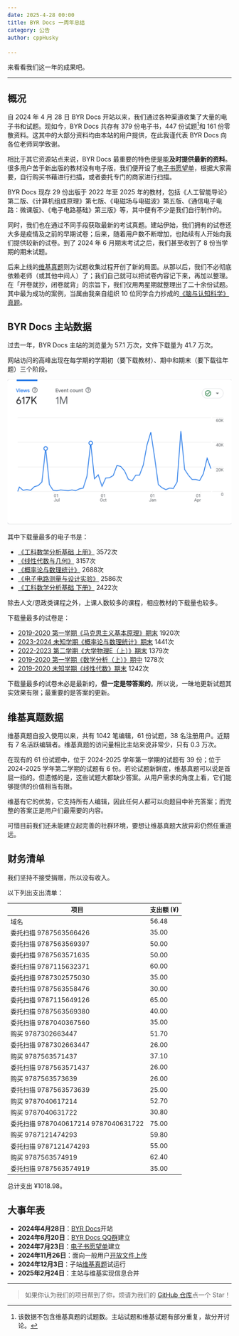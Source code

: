 ```yaml
---
date: 2025-4-28 00:00
title: BYR Docs 一周年总结
category: 公告
author: cppHusky

---
```


来看看我们这一年的成果吧。

---

<PostDetail>

## 概况

自 2024 年 4 月 28 日 BYR Docs 开站以来，我们通过各种渠道收集了大量的电子书和试题。现如今，BYR Docs 共存有 379 份电子书，447 份试题[^1]和 161 份零散资料。这其中的大部分资料均由本站的用户提供，在此我谨代表 BYR Docs 向各位老师同学致谢。

相比于其它资源站点来说，BYR Docs 最重要的特色便是能**及时提供最新的资料**。很多用户苦于新出版的教材没有电子版，我们便开设了[电子书愿望单](https://github.com/orgs/byrdoocs/discussions/2)，根据大家需要，自行购买书藉进行扫描，或者委托专门的商家进行扫描。

BYR Docs 现存 29 份出版于 2022 年至 2025 年的教材，包括《人工智能导论》第二版、《计算机组成原理》第七版、《电磁场与电磁波》第五版、《通信电子电路：微课版》、《电子电路基础》第三版》等，其中便有不少是我们自行制作的。

同时，我们也在通过不同手段获取最新的考试真题。建站伊始，我们拥有的试卷还大多是疫情及之前的早期试卷；后来，随着用户数不断增加，也陆续有人开始向我们提供较新的试卷。到了 2024 年 6 月期末考试之后，我们甚至收到了 8 份当学期的期末试题。

后来上线的[维基真题](https://wiki.byrdocs.org)则为试题收集过程开创了新的局面。从那以后，我们不必彻底依赖老师（或其他中间人）了；我们自己就可以把试卷内容记下来，再加以整理。在「开卷就抄，闭卷就背」的宗旨下，我们仅用两星期就整理出了二十余份试题。其中最为成功的案例，当属由我亲自组织 10 位同学合力抄成的[《脑与认知科学》真题](https://wiki.byrdocs.org/w/24-25-1-%E8%84%91%E4%B8%8E%E8%AE%A4%E7%9F%A5%E7%A7%91%E5%AD%A6-%E6%9C%9F%E6%9C%AB)。

[^1]: 该数据不包含维基真题的试题数。主站试题和维基试题有部分重复，故分开讨论。

## BYR Docs 主站数据

过去一年，BYR Docs 主站的浏览量为 57.1 万次，文件下载量为 41.7 万次。

网站访问的高峰出现在每学期的学期初（要下载教材）、期中和期末（要下载往年题）三个阶段。

![Views Graph](views-graph.png)

其中下载量最多的电子书是：
- [《工科数学分析基础 上册》](https://byrdocs.org/?q=90e9d85ea86d4716780a7bbafecb767c) 3572次
- [《线性代数与几何》](https://byrdocs.org/?q=950abd598f29ecf5fbae8fc3b0092588) 3157次
- [《概率论与数理统计》](https://byrdocs.org/?q=ea80087009e8bcf78dbc45f475890fb8) 2688次
- [《电子电路测量与设计实验》](https://byrdocs.org/?q=0d696116eb3937a892c6bdffc6b6a203) 2586次
- [《工科数学分析基础 下册》](https://byrdocs.org/?q=5e8a15d1410d9831b6c93c8b62e387bb) 2422次

除去人文/思政类课程之外，上课人数较多的课程，相应教材的下载量也较多。

下载量最多的试卷是：
- [2019-2020 第一学期《马克思主义基本原理》期末](https://byrdocs.org/?q=ebf74504a5c50d3b08c804e244e27499) 1920次
- [2023-2024 未知学期《概率论与数理统计》期末](https://byrdocs.org/?q=3a1e5aa0ec64e12498c7b42218571ead) 1441次
- [2022-2023 第二学期《大学物理E（上）》期末](https://byrdocs.org/?q=ffda74da2cc11a76c32b580b47daebb5) 1379次
- [2019-2020 第一学期《数学分析（上）》期中](https://byrdocs.org/?q=4345526830c15162b3918f828ae52cae) 1278次
- [2019-2020 未知学期《线性代数》期末](https://byrdocs.org/?q=89c05d7717bf876abd175788b3ff4301) 1242次

下载量最多的试卷未必是最新的，**但一定是带答案的**。所以说，一昧地更新试题其实效果有限；最重要的是答案的更新。

## 维基真题数据

维基真题自投入使用以来，共有 1042 笔编辑，61 份试题，38 名注册用户。近期有 7 名活跃编辑者。维基真题的访问量相比主站来说非常少，只有 0.3 万次。

在现有的 61 份试题中，位于 2024-2025 学年第一学期的试题有 39 份；位于 2024-2025 学年第二学期的试题有 6 份。若论试题新鲜度，维基真题可以说是首屈一指的。但遗憾的是，这些试题大都缺少答案。从用户需求的角度上看，它们能够提供的价值相当有限。

维基有它的优势，它支持所有人编辑，因此任何人都可以向题目中补充答案；而完整的答案正是用户们最需要的内容。

可惜目前我们还未能建立起完善的社群环境，要想让维基真题大放异彩仍然任重道远。

## 财务清单

我们坚持不接受捐赠，所以没有收入。

以下列出支出清单：

| 项目 | 支出额 (¥) |
|---|---|
| 域名 | 56.48 |
| 委托扫描 9787563566426 | 35.00 |
| 委托扫描 9787563569397 | 50.00 |
| 委托扫描 9787563571635 | 50.00 |
| 委托扫描 9787115632371 | 60.00 |
| 委托扫描 9787302575030 | 35.00 |
| 委托扫描 9787563558476 | 30.00 |
| 委托扫描 9787115649126 | 65.00 |
| 委托扫描 9787563569380 | 40.00 |
| 委托扫描 9787040367560 | 35.00 |
| 购买 9787302663447 | 51.70 |
| 委托扫描 9787302663447 | 26.00 |
| 购买 9787563571437 | 37.10 | 
| 委托扫描 9787563571437 | 26.00 |
| 购买 9787563573639 | 26.00 |
| 委托扫描 9787563573639 | 25.00 |
| 购买 9787040617214 | 52.70 |
| 购买 9787040631722 | 30.80 |
| 委托扫描 9787040617214 9787040631722 | 75.00 |
| 购买 9787121474293 | 59.80 |
| 委托扫描 9787121474293 | 55.00 |
| 购买 9787563574919 | 62.40 |
| 委托扫描 9787563574919 | 35.00 |

总计支出 ¥1018.98。

## 大事年表

- **2024年4月28日**：[BYR Docs](https://byrdocs.org)开站
- **2024年6月20日**：[BYR Docs QQ群](https://qm.qq.com/cgi-bin/qm/qr?k=plu_KgkqxI4Dw-FwW1aFQDQ0hL062WNV&jump_from=webapi&authKey=09aiBE16MH9jTfmgmGtCjMRsvpazAMkvLcG35mdICYHe2+FKF51qqSIdUC0dVxkh)建立
- **2024年7月23日**：[电子书愿望单](https://github.com/orghttps://wiki.byrdocs.org/w/24-25-1-通信原理-期末s/byrdocs/discussions/2)建立
- **2024年11月26日**：面向一般用户[开放文件上传](https://blog.byrdocs.org/blog/posts/how-to-organize-test/post.html)
- **2024年12月3日**：子站[维基真题](https://wiki.byrdocs.org)试运行
- **2025年2月24日**：主站与维基实现信息合并

---

> 如果你认为我们的项目帮到了你，烦请为我们的 [GitHub 仓库](https://github.com/byrdocs/byrdocs-archive)点一个 Star！

</PostDetail>
